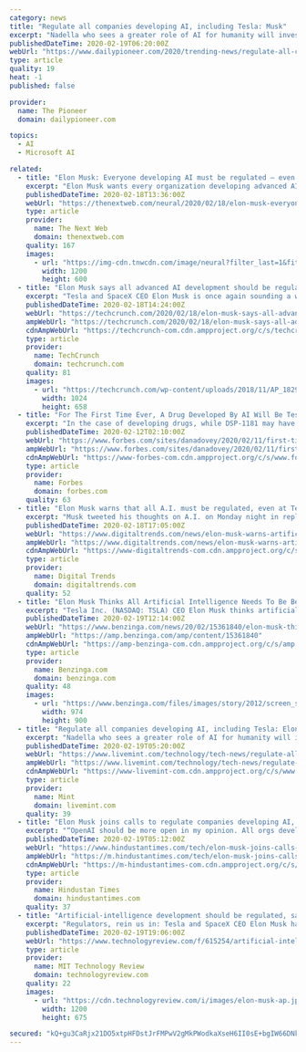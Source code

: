 ```yaml
---
category: news
title: "Regulate all companies developing AI, including Tesla: Musk"
excerpt: "Nadella who sees a greater role of AI for humanity will invest $1 billion in the next few years in OpenAI to support it build \"democratised AGI\" models. OpenAI would develop a hardware and software platform within Microsoft Azure Cloud platform which will scale to AGI. The start-up would also jointly develop new Azure AI supercomputing ..."
publishedDateTime: 2020-02-19T06:20:00Z
webUrl: "https://www.dailypioneer.com/2020/trending-news/regulate-all-companies-developing-ai--including-tesla--musk.html"
type: article
quality: 19
heat: -1
published: false

provider:
  name: The Pioneer
  domain: dailypioneer.com

topics:
  - AI
  - Microsoft AI

related:
  - title: "Elon Musk: Everyone developing AI must be regulated — even Tesla"
    excerpt: "Elon Musk wants every organization developing advanced AI to be regulated ... and collaboration.” Judging by his reply to Hao on Twitter, Musk shares the sentiment. OpenAI was founded in 2015 as a non-profit, but last year announced that it was restructuring “as a hybrid of a for-profit and nonprofit—which we are calling ..."
    publishedDateTime: 2020-02-18T13:36:00Z
    webUrl: "https://thenextweb.com/neural/2020/02/18/elon-musk-everyone-developing-ai-must-be-regulated-even-tesla/"
    type: article
    provider:
      name: The Next Web
      domain: thenextweb.com
    quality: 167
    images:
      - url: "https://img-cdn.tnwcdn.com/image/neural?filter_last=1&fit=1280%2C640&url=https%3A%2F%2Fcdn0.tnwcdn.com%2Fwp-content%2Fblogs.dir%2F1%2Ffiles%2F2020%2F02%2FUntitled-design-18.png&signature=ccc63db991ed8ae7a56e57ddcdb0a17c"
        width: 1200
        height: 600
  - title: "Elon Musk says all advanced AI development should be regulated, including at Tesla"
    excerpt: "Tesla and SpaceX CEO Elon Musk is once again sounding a warning note regarding the development of artificial intelligence – the executive and founder tweeted on Monday evening that “all org[anizations] developing advance AI should be regulated, including Tesla.” Musk was responding to a new MIT Technology Review profile of OpenAI ..."
    publishedDateTime: 2020-02-18T14:24:00Z
    webUrl: "https://techcrunch.com/2020/02/18/elon-musk-says-all-advanced-ai-development-should-be-regulated-including-at-tesla/"
    ampWebUrl: "https://techcrunch.com/2020/02/18/elon-musk-says-all-advanced-ai-development-should-be-regulated-including-at-tesla/amp/"
    cdnAmpWebUrl: "https://techcrunch-com.cdn.ampproject.org/c/s/techcrunch.com/2020/02/18/elon-musk-says-all-advanced-ai-development-should-be-regulated-including-at-tesla/amp/"
    type: article
    provider:
      name: TechCrunch
      domain: techcrunch.com
    quality: 81
    images:
      - url: "https://techcrunch.com/wp-content/uploads/2018/11/AP_18296801176372.jpg?w=1024"
        width: 1024
        height: 658
  - title: "For The First Time Ever, A Drug Developed By AI Will Be Tested In Human Trials"
    excerpt: "In the case of developing drugs, while DSP-1181 may have been the first, scientists are convinced it is far from the last."
    publishedDateTime: 2020-02-12T02:10:00Z
    webUrl: "https://www.forbes.com/sites/danadovey/2020/02/11/first-time-ever-artificial-intelligence-develops-drug-candidate/"
    ampWebUrl: "https://www.forbes.com/sites/danadovey/2020/02/11/first-time-ever-artificial-intelligence-develops-drug-candidate/amp/"
    cdnAmpWebUrl: "https://www-forbes-com.cdn.ampproject.org/c/s/www.forbes.com/sites/danadovey/2020/02/11/first-time-ever-artificial-intelligence-develops-drug-candidate/amp/"
    type: article
    provider:
      name: Forbes
      domain: forbes.com
    quality: 63
  - title: "Elon Musk warns that all A.I. must be regulated, even at Tesla"
    excerpt: "Musk tweeted his thoughts on A.I. on Monday night in reply to an article written about research company Open AI, which was once backed by Musk himself. “OpenA.I. should be more open imo,” Musk tweeted. “All orgs developing advanced A.I. should be regulated, including Tesla.” All orgs developing advanced AI should be regulated ..."
    publishedDateTime: 2020-02-18T17:05:00Z
    webUrl: "https://www.digitaltrends.com/news/elon-musk-warns-artificial-intelligence-musk-be-regulated/"
    ampWebUrl: "https://www.digitaltrends.com/news/elon-musk-warns-artificial-intelligence-musk-be-regulated/?amp"
    cdnAmpWebUrl: "https://www-digitaltrends-com.cdn.ampproject.org/c/s/www.digitaltrends.com/news/elon-musk-warns-artificial-intelligence-musk-be-regulated/?amp"
    type: article
    provider:
      name: Digital Trends
      domain: digitaltrends.com
    quality: 52
  - title: "Elon Musk Thinks All Artificial Intelligence Needs To Be Better Regulated, Including At Tesla"
    excerpt: "Tesla Inc. (NASDAQ: TSLA) CEO Elon Musk thinks artificial intelligence needs to be better regulated, at his own company as well, What Happened Musk, who also heads the"
    publishedDateTime: 2020-02-19T12:14:00Z
    webUrl: "https://www.benzinga.com/news/20/02/15361840/elon-musk-thinks-all-artificial-intelligence-needs-to-be-better-regulated-including-at-tesla"
    ampWebUrl: "https://amp.benzinga.com/amp/content/15361840"
    cdnAmpWebUrl: "https://amp-benzinga-com.cdn.ampproject.org/c/s/amp.benzinga.com/amp/content/15361840"
    type: article
    provider:
      name: Benzinga.com
      domain: benzinga.com
    quality: 48
    images:
      - url: "https://www.benzinga.com/files/images/story/2012/screen_shot_2020-02-19_at_7.07.00_am.png"
        width: 974
        height: 900
  - title: "Regulate all companies developing AI, including Tesla: Elon Musk"
    excerpt: "Nadella who sees a greater role of AI for humanity will invest $1 billion in the next few years in OpenAI to support it build \"democratised AGI\" models. OpenAI would develop a hardware and software platform within Microsoft Azure Cloud platform which will scale to AGI. The start-up would also jointly develop new Azure AI supercomputing ..."
    publishedDateTime: 2020-02-19T05:20:00Z
    webUrl: "https://www.livemint.com/technology/tech-news/regulate-all-companies-developing-ai-including-tesla-elon-musk-11582088884072.html"
    ampWebUrl: "https://www.livemint.com/technology/tech-news/regulate-all-companies-developing-ai-including-tesla-elon-musk/amp-11582088884072.html"
    cdnAmpWebUrl: "https://www-livemint-com.cdn.ampproject.org/c/s/www.livemint.com/technology/tech-news/regulate-all-companies-developing-ai-including-tesla-elon-musk/amp-11582088884072.html"
    type: article
    provider:
      name: Mint
      domain: livemint.com
    quality: 39
  - title: "Elon Musk joins calls to regulate companies developing AI, including Tesla"
    excerpt: "“OpenAI should be more open in my opinion. All orgs developing advanced AI should be regulated, including Tesla,” said Elon Musk."
    publishedDateTime: 2020-02-19T05:12:00Z
    webUrl: "https://www.hindustantimes.com/tech/elon-musk-joins-calls-to-regulate-companies-developing-ai-including-tesla/story-cd0qDIiWnMxoZxSDoBkNeM.html"
    ampWebUrl: "https://m.hindustantimes.com/tech/elon-musk-joins-calls-to-regulate-companies-developing-ai-including-tesla/story-cd0qDIiWnMxoZxSDoBkNeM_amp.html"
    cdnAmpWebUrl: "https://m-hindustantimes-com.cdn.ampproject.org/c/s/m.hindustantimes.com/tech/elon-musk-joins-calls-to-regulate-companies-developing-ai-including-tesla/story-cd0qDIiWnMxoZxSDoBkNeM_amp.html"
    type: article
    provider:
      name: Hindustan Times
      domain: hindustantimes.com
    quality: 37
  - title: "Artificial-intelligence development should be regulated, says Elon Musk"
    excerpt: "Regulators, rein us in: Tesla and SpaceX CEO Elon Musk has said development of advanced artificial intelligence, including AI created by his own companies, should be regulated. He tweeted the remark in response to an article published this week by MIT Technology Review about OpenAI (which Musk cofounded but has since left), describing how it ..."
    publishedDateTime: 2020-02-19T19:06:00Z
    webUrl: "https://www.technologyreview.com/f/615254/artificial-intelligence-development-should-be-regulated-says-elon-musk/"
    type: article
    provider:
      name: MIT Technology Review
      domain: technologyreview.com
    quality: 22
    images:
      - url: "https://cdn.technologyreview.com/i/images/elon-musk-ap.jpg?sw=1200&cx=12&cy=8&cw=1988&ch=1119"
        width: 1200
        height: 675

secured: "kQ+gu3CaRjx21DO5xtpHFDstJrFMPwV2gMkPWodkaXseH6II0sE+bgIW66DNk3OXfn3WphOVec1lReidQ1WmQoHT3K1+GfocsNkrdePgczFWkoWb+dSOyL/7/uDxGrnBEgkXuJsrwXsq99VsxoOggUIvuEe7QTi2ML2xyZxqhkpZVEGZXHd41TnSgdpjwhyWw0+MUhJfwZiiE+q6uF7TtaK1ihE91WDnF8655Pn5tSUpPREZB66xYMo1FtB7JFjCLCpuv/CYXKtJ+DUNanG+zrO4ZDjaD8PZuMlQh0FAZymLiP+TzaQ0lwbocjbY37wwkFJmslm4KXaTY9+Z/MFFqIo0zzEViBcPllSeALBBc035Xmtnprz0aQc0i1oMsPcOXpZnqJehEKs4bzYYMddOjrbi169rDe77y9lwzZqo8BeJ36L54IQbXjQNuqpASkoaRUPq42FfcNr/rRuSnIEDT1Y5nqepGm9ohfeITBGL0/U=;lALvuY24rz4ZrXoqcp677w=="
---
```



